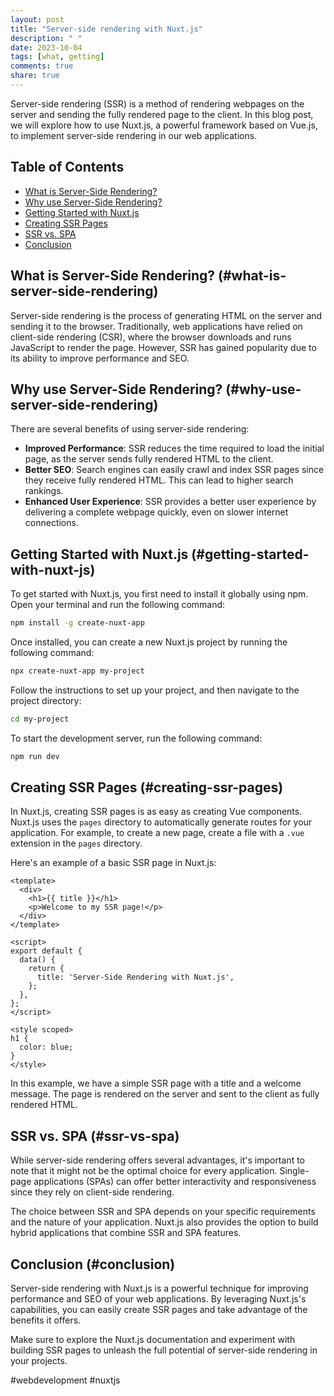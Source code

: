```yaml
---
layout: post
title: "Server-side rendering with Nuxt.js"
description: " "
date: 2023-10-04
tags: [what, getting]
comments: true
share: true
---
```


Server-side rendering (SSR) is a method of rendering webpages on the server and sending the fully rendered page to the client. In this blog post, we will explore how to use Nuxt.js, a powerful framework based on Vue.js, to implement server-side rendering in our web applications.

## Table of Contents
- [What is Server-Side Rendering?](#what-is-server-side-rendering)
- [Why use Server-Side Rendering?](#why-use-server-side-rendering)
- [Getting Started with Nuxt.js](#getting-started-with-nuxt-js)
- [Creating SSR Pages](#creating-ssr-pages)
- [SSR vs. SPA](#ssr-vs-spa)
- [Conclusion](#conclusion)

## What is Server-Side Rendering?  (#what-is-server-side-rendering)
Server-side rendering is the process of generating HTML on the server and sending it to the browser. Traditionally, web applications have relied on client-side rendering (CSR), where the browser downloads and runs JavaScript to render the page. However, SSR has gained popularity due to its ability to improve performance and SEO.

## Why use Server-Side Rendering?  (#why-use-server-side-rendering)
There are several benefits of using server-side rendering:
- **Improved Performance**: SSR reduces the time required to load the initial page, as the server sends fully rendered HTML to the client.
- **Better SEO**: Search engines can easily crawl and index SSR pages since they receive fully rendered HTML. This can lead to higher search rankings.
- **Enhanced User Experience**: SSR provides a better user experience by delivering a complete webpage quickly, even on slower internet connections.

## Getting Started with Nuxt.js  (#getting-started-with-nuxt-js)
To get started with Nuxt.js, you first need to install it globally using npm. Open your terminal and run the following command:

```bash
npm install -g create-nuxt-app
```

Once installed, you can create a new Nuxt.js project by running the following command:

```bash
npx create-nuxt-app my-project
```

Follow the instructions to set up your project, and then navigate to the project directory:

```bash
cd my-project
```

To start the development server, run the following command:

```bash
npm run dev
```

## Creating SSR Pages  (#creating-ssr-pages)
In Nuxt.js, creating SSR pages is as easy as creating Vue components. Nuxt.js uses the `pages` directory to automatically generate routes for your application. For example, to create a new page, create a file with a `.vue` extension in the `pages` directory.

Here's an example of a basic SSR page in Nuxt.js:

```vue
<template>
  <div>
    <h1>{{ title }}</h1>
    <p>Welcome to my SSR page!</p>
  </div>
</template>

<script>
export default {
  data() {
    return {
      title: 'Server-Side Rendering with Nuxt.js',
    };
  },
};
</script>

<style scoped>
h1 {
  color: blue;
}
</style>
```

In this example, we have a simple SSR page with a title and a welcome message. The page is rendered on the server and sent to the client as fully rendered HTML.

## SSR vs. SPA  (#ssr-vs-spa)
While server-side rendering offers several advantages, it's important to note that it might not be the optimal choice for every application. Single-page applications (SPAs) can offer better interactivity and responsiveness since they rely on client-side rendering.

The choice between SSR and SPA depends on your specific requirements and the nature of your application. Nuxt.js also provides the option to build hybrid applications that combine SSR and SPA features.

## Conclusion  (#conclusion)
Server-side rendering with Nuxt.js is a powerful technique for improving performance and SEO of your web applications. By leveraging Nuxt.js's capabilities, you can easily create SSR pages and take advantage of the benefits it offers.

Make sure to explore the Nuxt.js documentation and experiment with building SSR pages to unleash the full potential of server-side rendering in your projects.

#webdevelopment #nuxtjs